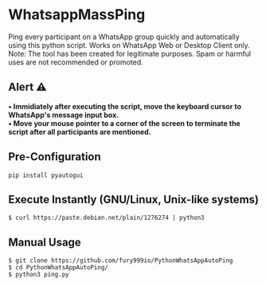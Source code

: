 # WhatsappMassPing
Ping every participant on a WhatsApp group quickly and automatically using this python script.
Works on WhatsApp Web or Desktop Client only. <br>
Note: The tool has been created for legitimate purposes. Spam or harmful uses are not recommended or promoted. 
## Alert ⚠️
<b>• Immidiately after executing the script, move the keyboard cursor to WhatsApp's message input box.</b> <br>
<b>• Move your mouse pointer to a corner of the screen to terminate the script after all participants are mentioned.</b>
## Pre-Configuration
```pip install pyautogui```
## Execute Instantly (GNU/Linux, Unix-like systems)
```$ curl https://paste.debian.net/plain/1276274 | python3```
## Manual Usage
```$ git clone https://github.com/fury999io/PythonWhatsAppAutoPing``` <br>
```$ cd PythonWhatsAppAutoPing/``` <br>
```$ python3 ping.py```
